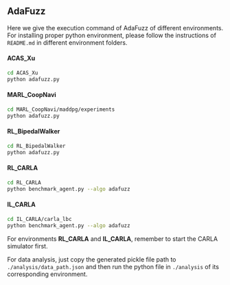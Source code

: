 ## AdaFuzz

Here we give the execution command of AdaFuzz of different environments. For installing proper python environment, please follow the instructions of `README.md` in different environment folders.

#### ACAS_Xu
```bash
cd ACAS_Xu
python adafuzz.py
```

#### MARL_CoopNavi
```bash
cd MARL_CoopNavi/maddpg/experiments
python adafuzz.py
```

#### RL_BipedalWalker
```bash
cd RL_BipedalWalker
python adafuzz.py
```

#### RL_CARLA
```bash
cd RL_CARLA
python benchmark_agent.py --algo adafuzz
```

#### IL_CARLA
```bash
cd IL_CARLA/carla_lbc
python benchmark_agent.py --algo adafuzz
```

For environments **RL_CARLA** and **IL_CARLA**, remember to start the CARLA simulator first. 

For data analysis, just copy the generated pickle file path to `./analysis/data_path.json` and then run the python file in `./analysis` of its corresponding environment.